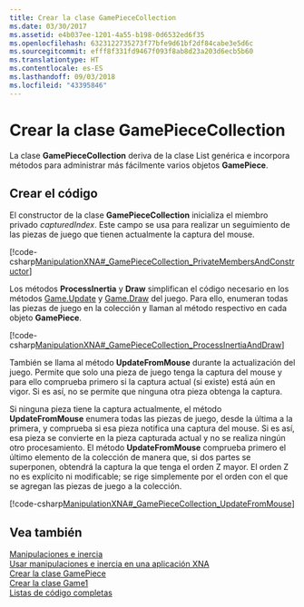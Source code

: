 ```yaml
---
title: Crear la clase GamePieceCollection
ms.date: 03/30/2017
ms.assetid: e4b037ee-1201-4a55-b198-0d6532ed6f35
ms.openlocfilehash: 6323122735273f77bfe9d61bf2df84cabe3e5d6c
ms.sourcegitcommit: efff8f331fd9467f093f8ab8d23a203d6ecb5b60
ms.translationtype: HT
ms.contentlocale: es-ES
ms.lasthandoff: 09/03/2018
ms.locfileid: "43395846"
---
```

# <a name="creating-the-gamepiececollection-class"></a>Crear la clase GamePieceCollection
La clase **GamePieceCollection** deriva de la clase List genérica e incorpora métodos para administrar más fácilmente varios objetos **GamePiece**.  
  
## <a name="creating-the-code"></a>Crear el código  
 El constructor de la clase **GamePieceCollection** inicializa el miembro privado *capturedIndex*. Este campo se usa para realizar un seguimiento de las piezas de juego que tienen actualmente la captura del mouse.  
  
 [!code-csharp[ManipulationXNA#_GamePieceCollection_PrivateMembersAndConstructor](../../../samples/snippets/csharp/VS_Snippets_Misc/manipulationxna/cs/gamepiececollection.cs#_gamepiececollection_privatemembersandconstructor)]  
  
 Los métodos **ProcessInertia** y **Draw** simplifican el código necesario en los métodos [Game.Update](https://msdn.microsoft.com/library/microsoft.xna.framework.game.update.aspx) y [Game.Draw](https://msdn.microsoft.com/library/microsoft.xna.framework.game.draw.aspx) del juego. Para ello, enumeran todas las piezas de juego en la colección y llaman al método respectivo en cada objeto **GamePiece**.  
  
 [!code-csharp[ManipulationXNA#_GamePieceCollection_ProcessInertiaAndDraw](../../../samples/snippets/csharp/VS_Snippets_Misc/manipulationxna/cs/gamepiececollection.cs#_gamepiececollection_processinertiaanddraw)]  
  
 También se llama al método **UpdateFromMouse** durante la actualización del juego. Permite que solo una pieza de juego tenga la captura del mouse y para ello comprueba primero si la captura actual (si existe) está aún en vigor. Si es así, no se permite que ninguna otra pieza obtenga la captura.  
  
 Si ninguna pieza tiene la captura actualmente, el método **UpdateFromMouse** enumera todas las piezas de juego, desde la última a la primera, y comprueba si esa pieza notifica una captura del mouse. Si es así, esa pieza se convierte en la pieza capturada actual y no se realiza ningún otro procesamiento. El método **UpdateFromMouse** comprueba primero el último elemento de la colección de manera que, si dos partes se superponen, obtendrá la captura la que tenga el orden Z mayor. El orden Z no es explícito ni modificable; se rige simplemente por el orden con el que se agregan las piezas de juego a la colección.  
  
 [!code-csharp[ManipulationXNA#_GamePieceCollection_UpdateFromMouse](../../../samples/snippets/csharp/VS_Snippets_Misc/manipulationxna/cs/gamepiececollection.cs#_gamepiececollection_updatefrommouse)]  
  
## <a name="see-also"></a>Vea también  
 [Manipulaciones e inercia](../../../docs/framework/common-client-technologies/manipulations-and-inertia.md)  
 [Usar manipulaciones e inercia en una aplicación XNA](../../../docs/framework/common-client-technologies/use-manipulations-and-inertia-in-an-xna-application.md)  
 [Crear la clase GamePiece](../../../docs/framework/common-client-technologies/creating-the-gamepiece-class.md)  
 [Crear la clase Game1](../../../docs/framework/common-client-technologies/creating-the-game1-class.md)  
 [Listas de código completas](../../../docs/framework/common-client-technologies/full-code-listings.md)
